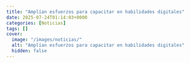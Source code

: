 ```yaml
---
title: "Amplían esfuerzos para capacitar en habilidades digitales"
date: 2025-07-24T01:14:03+0000
categories: [Noticias]
tags: []
cover:
  image: "/images/noticias/"
  alt: "Amplían esfuerzos para capacitar en habilidades digitales"
  hidden: false
---
```



